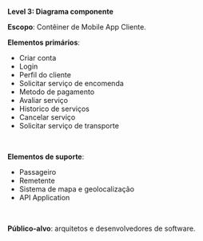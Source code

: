 **Level 3: Diagrama componente**

**Escopo**: Contêiner de Mobile App Cliente.

**Elementos primários**:
* Criar conta
* Login
* Perfil do cliente
* Solicitar serviço de encomenda
* Metodo de pagamento
* Avaliar serviço
* Historico de serviços
* Cancelar serviço
* Solicitar serviço de transporte
<br>

**Elementos de suporte**:
* Passageiro
* Remetente
* Sistema de mapa e geolocalização
* API Application
<br>

**Público-alvo**: arquitetos e desenvolvedores de software.